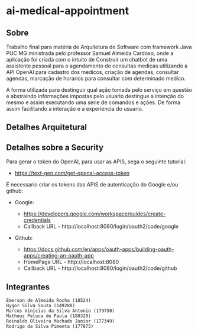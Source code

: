 # ai-medical-appointment

## Sobre

  Trabalho final para matéria de Arquitetura de Software com framework Java PUC MG ministrada pelo professor Samuel Almeida Cardoso, onde a aplicação foi criada com o intuito 
de Construir um chatbot de uma assistente pessoal para o agendamento de consultas medicas utilizando a API OpenAI para cadastro dos medicos, criação de agendas, consultar agendas, marcação de horarios
para consultar com determinado medico.


A forma utilizada para destinguir qual ação tomada pelo serviço em questão e abstraindo informações impostas pelo usuario destingue a intenção do mesmo e assim executando uma serie de comandos e ações.
De forma assim facilitando a interação e a experiencia do usuario.

## Detalhes Arquitetural


## Detalhes sobre a Security

  Para gerar o token do OpenAI, para usar as APIS, sega o seguinte tutorial:
  - https://text-gen.com/get-openai-access-token

  É necessario criar os tokens das APIS de autenticação do Google e/ou github:
  
  - Google:
    - https://developers.google.com/workspace/guides/create-credentials
    - Callback URL - http://localhost:8080/login/oauth2/code/google

  - Github:
    - https://docs.github.com/en/apps/oauth-apps/building-oauth-apps/creating-an-oauth-app
    - HomePage URL - http://localhost:8080
    - Callback URL - http://localhost:8080/login/oauth2/code/github


## Integrantes

```
Emerson de Almeida Rocha (18524)
Hygor Silva Souza (149288)
Marcos Vinícius da Silva Antonio (179750)
Matheus Peluca de Paula (180320)
Reinaldo Oliveira Machado Junior (177349)
Rodrigo da Silva Pimenta (177875)
```

